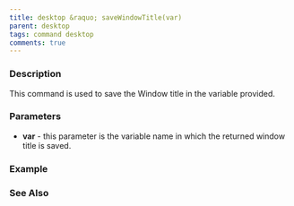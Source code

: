 ```yaml
---
title: desktop &raquo; saveWindowTitle(var)
parent: desktop
tags: command desktop
comments: true
---
```


### Description

This command is used to save the Window title in the variable provided.

### Parameters

- **var** - this parameter is the variable name in which the returned window title is saved.

### Example

### See Also